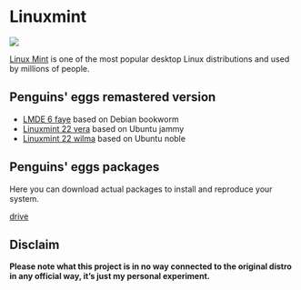 # Linuxmint
![](/img/linuxmint.svg)

[Linux Mint](https://www.linuxmint.com/) is one of the most popular desktop Linux distributions and used by millions of people.


## Penguins' eggs remastered version
* [LMDE 6 faye](/linuxmint/faye/) based on Debian bookworm
* [Linuxmint 22 vera](/linuxmint/vera/) based on Ubuntu jammy
* [Linuxmint 22 wilma](/linuxmint/wilma/) based on Ubuntu noble


## Penguins' eggs packages
Here you can download actual packages to install and reproduce your system.

[drive](https://drive.google.com/drive/folders/14s1JNNp9FW6oESWgIIPifglNB6eRbYko)

## Disclaim
__Please note what this project is in no way connected to the original distro in any official way, it’s just my personal experiment.__

